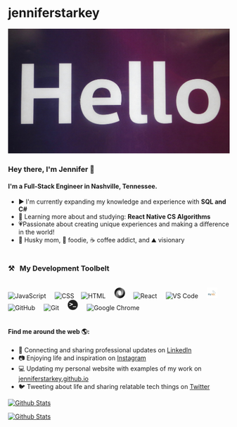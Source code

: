 # jenniferstarkey

![Do what is great](/Img/helloImg.jpg)
### Hey there, I'm Jennifer 👋
#### I'm a Full-Stack Engineer in Nashville, Tennessee.

- ▶ I'm currently expanding my knowledge and experience with **SQL and C#**
- 🌱 Learning more about and studying: **React Native CS Algorithms**
- 💗Passionate about creating unique experiences and making a difference in the world!
- 🐺 Husky mom, 🍲 foodie, ☕ coffee addict, and ⛰ visionary
<br></br>
### ⚒&nbsp;&nbsp;&nbsp;My Development Toolbelt
<br><img alt="JavaScript" title="JavaScript" src="https://user-images.githubusercontent.com/1680157/87443764-4af82c80-c5cc-11ea-82c2-c368ee12cf6d.png" height="24">&nbsp;&nbsp;&nbsp;&nbsp;
<img alt="CSS" title="CSS" src="https://user-images.githubusercontent.com/1680157/87443759-4a5f9600-c5cc-11ea-8ae0-715433c1f781.png" height="24">&nbsp;&nbsp;&nbsp;&nbsp;<img alt="HTML" title="HTML" src="https://user-images.githubusercontent.com/1680157/87443762-4af82c80-c5cc-11ea-85cf-57be0e83c169.png" height="24">&nbsp;&nbsp;&nbsp;&nbsp;
<img alt="Json" title="Json" src="https://raw.githubusercontent.com/github/explore/80688e429a7d4ef2fca1e82350fe8e3517d3494d/topics/json/json.png" height="24">&nbsp;&nbsp;&nbsp;&nbsp;
<img alt="React" title="React" src="https://img.icons8.com/color/240/000000/react-native.png" height="24">&nbsp;&nbsp;&nbsp;&nbsp;
<img alt="VS Code" title="VS Code" src="https://user-images.githubusercontent.com/1680157/87443751-492e6900-c5cc-11ea-9854-f82d4d921133.png" height="24">&nbsp;&nbsp;&nbsp;&nbsp;
<img alt="MySQL" title="MySQL" src="https://raw.githubusercontent.com/github/explore/80688e429a7d4ef2fca1e82350fe8e3517d3494d/topics/mysql/mysql.png" height="24">&nbsp;&nbsp;&nbsp;&nbsp;
<img alt="GitHub" title="GitHub" src="https://img.icons8.com/ios-glyphs/240/000000/github.png" height="24">&nbsp;&nbsp;&nbsp;&nbsp;
<img alt="Git" title="Git" src="https://user-images.githubusercontent.com/1680157/87443755-49c6ff80-c5cc-11ea-954a-579f7c72873a.png" height="24">&nbsp;&nbsp;&nbsp;&nbsp;
<img alt="Terminal" title="Terminal" src="https://raw.githubusercontent.com/github/explore/80688e429a7d4ef2fca1e82350fe8e3517d3494d/topics/terminal/terminal.png" height="24">&nbsp;&nbsp;&nbsp;&nbsp;
<img alt="Google Chrome" title="Google Chrome" src="https://user-images.githubusercontent.com/1680157/87443745-47fd3c00-c5cc-11ea-878f-44f34572775e.png" height="24"><br><br>

<!-- <img alt="TypeScript" title="TypeScript" src="https://user-images.githubusercontent.com/1680157/87443766-4af82c80-c5cc-11ea-8a13-a651f150fa99.png" height="24">&nbsp;&nbsp;&nbsp;&nbsp;
<img alt="Flutter" title="Flutter" src="https://user-images.githubusercontent.com/1680157/87443756-49c6ff80-c5cc-11ea-9052-ecd76bb5ce81.png" height="24">&nbsp;&nbsp;&nbsp;&nbsp;
<img alt=" title=" title="Node.js" src="https://user-images.githubusercontent.com/1680157/87443758-4a5f9600-c5cc-11ea-8f63-92e126a1145b.png" height="24">&nbsp;&nbsp;&nbsp;&nbsp;
 -->

#### Find me around the web 🌎:
- 💼 Connecting and sharing professional updates on <a href="https://www.linkedin.com/in/starkeyjennifer/">LinkedIn</a>
- 📷 Enjoying life and inspiration on <a href="https://www.instagram.com/jenniferstarkey/?hl=en">Instagram</a>
- 💻 Updating my personal website with examples of my work on <a href="https://jenniferstarkey.github.io/">jenniferstarkey.github.io</a>
- 🐦 Tweeting about life and sharing relatable tech things on <a href="https://twitter.com/jenn_starkey">Twitter</a>

<a href="https://github-readme-stats.vercel.app/api?username=jenniferstarkey&layout=compact&theme=synthwave&show_icons=true&hide_border=true"><img self-align="center" alt="Github Stats" src="https://github-readme-stats.vercel.app/api?username=jenniferstarkey&layout=compact&theme=synthwave&show_icons=true&hide_border=true" /> </a>

<a href="https://github-readme-stats.vercel.app/api/top-langs/?username=jenniferstarkey&layout=compact&theme=synthwave"><img self-align="center" alt="Github Stats" src="https://github-readme-stats.vercel.app/api/top-langs/?username=jenniferstarkey&layout=compact&theme=synthwave" /> </a>
